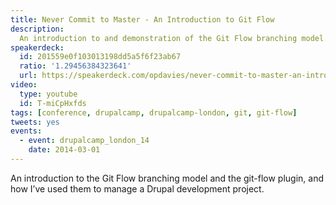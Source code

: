 ```yaml
---
title: Never Commit to Master - An Introduction to Git Flow
description:
  An introduction to and demonstration of the Git Flow branching model.
speakerdeck:
  id: 201559e0f103013198dd5a5f6f23ab67
  ratio: '1.29456384323641'
  url: https://speakerdeck.com/opdavies/never-commit-to-master-an-introduction-to-git-flow
video:
  type: youtube
  id: T-miCpHxfds
tags: [conference, drupalcamp, drupalcamp-london, git, git-flow]
tweets: yes
events:
  - event: drupalcamp_london_14
    date: 2014-03-01
---
```


An introduction to the Git Flow branching model and the git-flow plugin, and how
I’ve used them to manage a Drupal development project.
